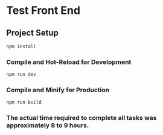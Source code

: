 # Test Front End
## Project Setup

```sh
npm install
```

### Compile and Hot-Reload for Development

```sh
npm run dev
```

### Compile and Minify for Production

```sh
npm run build
```

### The actual time required to complete all tasks was approximately 8 to 9 hours.
